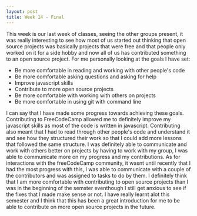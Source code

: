 ```yaml
---
layout: post
title: Week 14 - Final
---
```


This week is our last week of classes, seeing the other groups present, it was really interesting to see how most of us started out thinking that open source projects was basically projects that were free and that people only worked on it for a side hobby and now all of us has contributed something to an open source project. For me personally looking at the goals I have set: 
- Be more comfortable in reading and working with other people's code
- Be more comfortable asking questions and asking for help
- Improve javascript skills
- Contribute to more open source projects
- Be more comfortable with working with others on projects
- Be more comfortable in using git with command line

I can say that I have made some progress towards achieving these goals. Contributing to FreeCodeCamp allowed me to definitely improve my javascript skills as most of the code is written in javascript. Contributing also meant that I had to read through other people's code and understand it and see how they structured their work so that I could add more lessons that followed the same structure. I was definitely able to communicate and work with others better on projects by having to work with my group, I was able to communicate more on my progress and my contributions. As for interactions with the freeCodeCamp community, it wasnt until recently that I had the most progress with this, I was able to communicate with a couple of the contributors and was assigned to tasks to do by them. I definitely think that I am more comfortable with contributing to open source projects than I was in the beginning of the semster eventhough I still get anxious to see if the fixes that I made make sense or not. I have really learnt alot this semester and I think that this has been a great introduction for me to be able to contribute on more open source projects in the future. 

